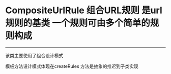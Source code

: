 # CompositeUrlRule  组合URL规则 是url规则的基类 一个规则可由多个简单的规则构成
-------------
该类主要使用了组合设计模式

模板方法设计模式体现在createRules 方法是抽象的推迟到子类实现
